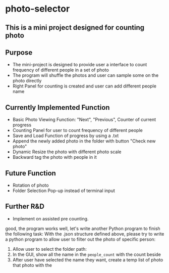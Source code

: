 # photo-selector
This is a mini project designed for counting photo
---
## Purpose
- The mini-project is designed to provide user a interface to count frequency of different people in a set of photo
- The program will shuffle the photos and user can sample some on the photo directly
- Right Panel for counting is created and user can add different people name

## Currently Implemented Function
- Basic Photo Viewing Function: "Next", "Previous", Counter of current progress
- Counting Panel for user to count frequency of different people
- Save and Load Function of progress by using a .txt
- Append the newly added photo in the folder with button "Check new photo"
- Dynamic Resize the photo with different photo scale
- Backward tag the photo with people in it

## Future Function
- Rotation of photo
- Folder Selection Pop-up instead of terminal input

## Further R&D
- Implement on assisted pre counting.



good, the program works well, let's write another Python program to finish the following task:
With the .json structure defined above, please try to write a python program to allow user to filter out the photo of specific person:
1. Allow user to select the folder path:
2. In the GUI, show all the name in the `people_count` with the count beside
3. After user have selected the name they want, create a temp list of photo that photo with the 